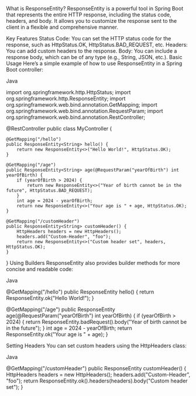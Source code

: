 What is ResponseEntity?
ResponseEntity is a powerful tool in Spring Boot that represents the entire HTTP response, including the status code, headers, and body. It allows you to customize the response sent to the client in a flexible and comprehensive manner.

Key Features
Status Code: You can set the HTTP status code for the response, such as HttpStatus.OK, HttpStatus.BAD_REQUEST, etc.
Headers: You can add custom headers to the response.
Body: You can include a response body, which can be of any type (e.g., String, JSON, etc.).
Basic Usage
Here’s a simple example of how to use ResponseEntity in a Spring Boot controller:

Java

import org.springframework.http.HttpStatus;
import org.springframework.http.ResponseEntity;
import org.springframework.web.bind.annotation.GetMapping;
import org.springframework.web.bind.annotation.RequestParam;
import org.springframework.web.bind.annotation.RestController;

@RestController
public class MyController {

    @GetMapping("/hello")
    public ResponseEntity<String> hello() {
        return new ResponseEntity<>("Hello World!", HttpStatus.OK);
    }

    @GetMapping("/age")
    public ResponseEntity<String> age(@RequestParam("yearOfBirth") int yearOfBirth) {
        if (yearOfBirth > 2024) {
            return new ResponseEntity<>("Year of birth cannot be in the future", HttpStatus.BAD_REQUEST);
        }
        int age = 2024 - yearOfBirth;
        return new ResponseEntity<>("Your age is " + age, HttpStatus.OK);
    }

    @GetMapping("/customHeader")
    public ResponseEntity<String> customHeader() {
        HttpHeaders headers = new HttpHeaders();
        headers.add("Custom-Header", "foo");
        return new ResponseEntity<>("Custom header set", headers, HttpStatus.OK);
    }
}
Using Builders
ResponseEntity also provides builder methods for more concise and readable code:

Java

@GetMapping("/hello")
public ResponseEntity<String> hello() {
    return ResponseEntity.ok("Hello World!");
}

@GetMapping("/age")
public ResponseEntity<String> age(@RequestParam("yearOfBirth") int yearOfBirth) {
    if (yearOfBirth > 2024) {
        return ResponseEntity.badRequest().body("Year of birth cannot be in the future");
    }
    int age = 2024 - yearOfBirth;
    return ResponseEntity.ok("Your age is " + age);
}

Setting Headers
You can set custom headers using the HttpHeaders class:

Java

@GetMapping("/customHeader")
public ResponseEntity<String> customHeader() {
    HttpHeaders headers = new HttpHeaders();
    headers.add("Custom-Header", "foo");
    return ResponseEntity.ok().headers(headers).body("Custom header set");
}
